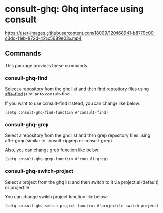 # consult-ghq: Ghq interface using consult

https://user-images.githubusercontent.com/18009/120468941-b8779c00-c3dc-11eb-872d-42ac5689e03a.mp4

## Commands

This package provides these commands.

### consult-ghq-find

Select a repository from the [ghq](https://github.com/x-motemen/ghq) list and then find repository files using [affe-find](https://github.com/minad/affe) (similar to consult-find).

If you want to use consult-find instead, you can change like below:

```elisp
(setq consult-ghq-find-function #'consult-find)
```

### consult-ghq-grep

Select a repository from the ghq list and then grep repository files using affe-grep (similar to consult-ripgrep or consult-grep).

Also, you can change grep function like below:

```elisp
(setq consult-ghq-grep-function #'consult-grep)
```

### consult-ghq-switch-project

Select a project from the ghq list and then switch to it via project.el (default) or projectile

You can change switch project function like below:

```elisp
(setq consult-ghq-switch-project-function #'projectile-switch-project)
```

